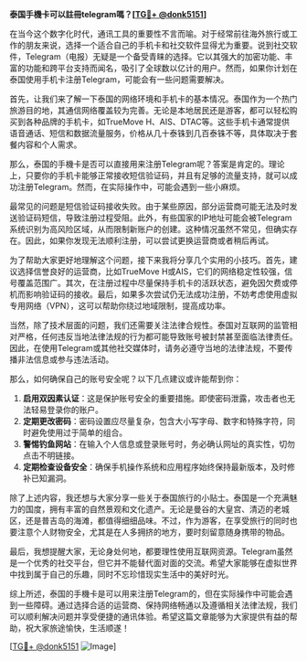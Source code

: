 **泰国手機卡可以註冊telegram嗎？[[TG💪+ @donk5151](https://t.me/s/donk5151)]**

在当今这个数字化时代，通讯工具的重要性不言而喻。对于经常前往海外旅行或工作的朋友来说，选择一个适合自己的手机卡和社交软件显得尤为重要。说到社交软件，Telegram（电报）无疑是一个备受青睐的选择。它以其强大的加密功能、丰富的功能和跨平台支持而闻名，吸引了全球数以亿计的用户。然而，如果你计划在泰国使用手机卡注册Telegram，可能会有一些问题需要解决。

首先，让我们来了解一下泰国的网络环境和手机卡的基本情况。泰国作为一个热门旅游目的地，其通信网络覆盖较为完善。无论是本地居民还是游客，都可以轻松购买到各种品牌的手机卡，如TrueMove H、AIS、DTAC等。这些手机卡通常提供语音通话、短信和数据流量服务，价格从几十泰铢到几百泰铢不等，具体取决于套餐内容和个人需求。

那么，泰国的手機卡是否可以直接用来注册Telegram呢？答案是肯定的。理论上，只要你的手机卡能够正常接收短信验证码，并且有足够的流量支持，就可以成功注册Telegram。然而，在实际操作中，可能会遇到一些小麻烦。

最常见的问题是短信验证码接收失败。由于某些原因，部分运营商可能无法及时发送验证码短信，导致注册过程受阻。此外，有些国家的IP地址可能会被Telegram系统识别为高风险区域，从而限制新账户的创建。这种情况虽然不常见，但确实存在。因此，如果你发现无法顺利注册，可以尝试更换运营商或者稍后再试。

为了帮助大家更好地理解这个问题，接下来我将分享几个实用的小技巧。首先，建议选择信誉良好的运营商，比如TrueMove H或AIS，它们的网络稳定性较强，信号覆盖范围广。其次，在注册过程中尽量保持手机卡的活跃状态，避免因欠费或停机而影响验证码的接收。最后，如果多次尝试仍无法成功注册，不妨考虑使用虚拟专用网络（VPN），这可以帮助你绕过地域限制，提高成功率。

当然，除了技术层面的问题，我们还需要关注法律合规性。泰国对互联网的监管相对严格，任何违反当地法律法规的行为都可能导致账号被封禁甚至面临法律责任。因此，在使用Telegram或其他社交媒体时，请务必遵守当地的法律法规，不要传播非法信息或参与违法活动。

那么，如何确保自己的账号安全呢？以下几点建议或许能帮到你：

1. **启用双因素认证**：这是保护账号安全的重要措施。即使密码泄露，攻击者也无法轻易登录你的账户。
2. **定期更改密码**：密码设置应尽量复杂，包含大小写字母、数字和特殊字符，同时避免使用过于简单的组合。
3. **警惕钓鱼网站**：在输入个人信息或登录账号时，务必确认网址的真实性，切勿点击不明链接。
4. **定期检查设备安全**：确保手机操作系统和应用程序始终保持最新版本，及时修补已知漏洞。

除了上述内容，我还想与大家分享一些关于泰国旅行的小贴士。泰国是一个充满魅力的国度，拥有丰富的自然景观和文化遗产。无论是曼谷的大皇宫、清迈的老城区，还是普吉岛的海滩，都值得细细品味。不过，作为游客，在享受旅行的同时也要注意个人财物安全，尤其是在人多拥挤的地方，要时刻留意随身携带的物品。

最后，我想提醒大家，无论身处何地，都要理性使用互联网资源。Telegram虽然是一个优秀的社交平台，但它并不能替代面对面的交流。希望大家能够在虚拟世界中找到属于自己的乐趣，同时不忘珍惜现实生活中的美好时光。

综上所述，泰国的手機卡是可以用来注册Telegram的，但在实际操作中可能会遇到一些障碍。通过选择合适的运营商、保持网络畅通以及遵循相关法律法规，我们可以顺利解决问题并享受便捷的通讯体验。希望这篇文章能够为大家提供有益的帮助，祝大家旅途愉快，生活顺遂！

[[TG💪+ @donk5151](https://t.me/s/donk5151) ![Image](https://i.postimg.cc/rwNCRYN7/Snipaste-2025-04-30-17-27-05.png)]